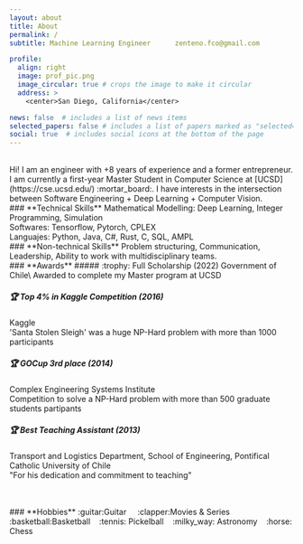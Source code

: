 ```yaml
---
layout: about
title: About
permalink: /
subtitle: Machine Learning Engineer      zenteno.fco@gmail.com

profile:
  align: right
  image: prof_pic.png
  image_circular: true # crops the image to make it circular
  address: >
    <center>San Diego, California</center>

news: false  # includes a list of news items
selected_papers: false # includes a list of papers marked as "selected={true}"
social: true  # includes social icons at the bottom of the page
---
```


<br>
Hi! I am an engineer with +8 years of experience and a former entrepreneur. I am currently a first-year Master Student in Computer Science at [UCSD](https://cse.ucsd.edu/) :mortar_board:. I have interests in the intersection between Software Engineering + Deep Learning + Computer Vision.

<br>
### **Technical Skills**
Mathematical Modelling: Deep Learning, Integer Programming, Simulation <br>
Softwares: Tensorflow, Pytorch, CPLEX <br>
Languajes: Python, Java, C#, Rust, C, SQL, AMPL

<br>
### **Non-technical Skills**
Problem structuring, Communication, Leadership, Ability to work with multidisciplinary teams.

<br>
### **Awards**
##### :trophy: Full Scholarship (2022)
Government of Chile\
Awarded to complete my Master program at UCSD

##### :trophy: Top 4% in Kaggle Competition (2016)
Kaggle\
'Santa Stolen Sleigh' was a huge NP-Hard problem with more than 1000 participants

##### :trophy: GOCup 3rd place (2014)
Complex Engineering Systems Institute\
Competition to solve a NP-Hard problem with more than 500 graduate students partipants

##### :trophy: Best Teaching Assistant (2013)
Transport and Logistics Department, School of Engineering, Pontifical Catholic University of Chile\
"For his dedication and commitment to teaching"

<br>
<br>
### **Hobbies**
:guitar:Guitar &nbsp;&nbsp;&nbsp;
:clapper:Movies & Series&nbsp;&nbsp;&nbsp;
:basketball:Basketball&nbsp;&nbsp;&nbsp;
:tennis: Pickelball&nbsp;&nbsp;&nbsp;
:milky_way: Astronomy&nbsp;&nbsp;&nbsp;
:horse: Chess
